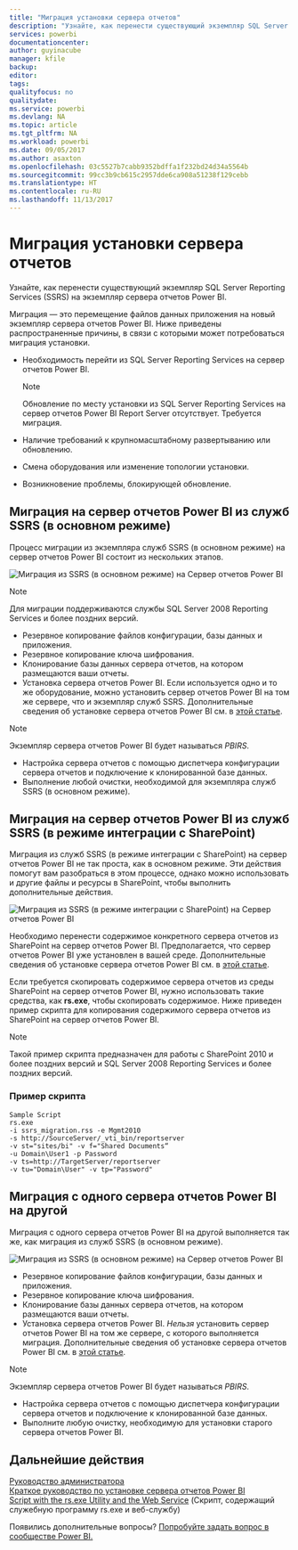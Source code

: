 ```yaml
---
title: "Миграция установки сервера отчетов"
description: "Узнайте, как перенести существующий экземпляр SQL Server Reporting Services на экземпляр сервера отчетов Power BI."
services: powerbi
documentationcenter: 
author: guyinacube
manager: kfile
backup: 
editor: 
tags: 
qualityfocus: no
qualitydate: 
ms.service: powerbi
ms.devlang: NA
ms.topic: article
ms.tgt_pltfrm: NA
ms.workload: powerbi
ms.date: 09/05/2017
ms.author: asaxton
ms.openlocfilehash: 03c5527b7cabb9352bdffa1f232bd24d34a5564b
ms.sourcegitcommit: 99cc3b9cb615c2957dde6ca908a51238f129cebb
ms.translationtype: HT
ms.contentlocale: ru-RU
ms.lasthandoff: 11/13/2017
---
```

# <a name="migrate-a-report-server-installation"></a>Миграция установки сервера отчетов
Узнайте, как перенести существующий экземпляр SQL Server Reporting Services (SSRS) на экземпляр сервера отчетов Power BI.

Миграция — это перемещение файлов данных приложения на новый экземпляр сервера отчетов Power BI. Ниже приведены распространенные причины, в связи с которыми может потребоваться миграция установки.

* Необходимость перейти из SQL Server Reporting Services на сервер отчетов Power BI.
  
  > [!NOTE]
  > Обновление по месту установки из SQL Server Reporting Services на сервер отчетов Power BI Report Server отсутствует. Требуется миграция.
  > 
  > 
* Наличие требований к крупномасштабному развертыванию или обновлению.
* Смена оборудования или изменение топологии установки.
* Возникновение проблемы, блокирующей обновление.

## <a name="migrating-to-power-bi-report-server-from-ssrs-native-mode"></a>Миграция на сервер отчетов Power BI из служб SSRS (в основном режиме)
Процесс миграции из экземпляра служб SSRS (в основном режиме) на сервер отчетов Power BI состоит из нескольких этапов.

![](media/migrate-report-server/migrate-from-ssrs-native.png "Миграция из SSRS (в основном режиме) на Сервер отчетов Power BI")

> [!NOTE]
> Для миграции поддерживаются службы SQL Server 2008 Reporting Services и более поздних версий.
> 
> 

* Резервное копирование файлов конфигурации, базы данных и приложения.
* Резервное копирование ключа шифрования.
* Клонирование базы данных сервера отчетов, на котором размещаются ваши отчеты.
* Установка сервера отчетов Power BI. Если используется одно и то же оборудование, можно установить сервер отчетов Power BI на том же сервере, что и экземпляр служб SSRS. Дополнительные сведения об установке сервера отчетов Power BI см. в [этой статье](install-report-server.md).

> [!NOTE]
> Экземпляр сервера отчетов Power BI будет называться *PBIRS*.
> 
> 

* Настройка сервера отчетов с помощью диспетчера конфигурации сервера отчетов и подключение к клонированной базе данных.
* Выполнение любой очистки, необходимой для экземпляра служб SSRS (в основном режиме).

## <a name="migration-to-power-bi-report-server-from-ssrs-sharepoint-integrated-mode"></a>Миграция на сервер отчетов Power BI из служб SSRS (в режиме интеграции с SharePoint)
Миграция из служб SSRS (в режиме интеграции с SharePoint) на сервер отчетов Power BI не так проста, как в основном режиме. Эти действия помогут вам разобраться в этом процессе, однако можно использовать и другие файлы и ресурсы в SharePoint, чтобы выполнить дополнительные действия.

![](media/migrate-report-server/migrate-from-ssrs-sharepoint.png "Миграция из SSRS (в режиме интеграции с SharePoint) на Сервер отчетов Power BI")

Необходимо перенести содержимое конкретного сервера отчетов из SharePoint на сервер отчетов Power BI. Предполагается, что сервер отчетов Power BI уже установлен в вашей среде. Дополнительные сведения об установке сервера отчетов Power BI см. в [этой статье](install-report-server.md).

Если требуется скопировать содержимое сервера отчетов из среды SharePoint на сервер отчетов Power BI, нужно использовать такие средства, как **rs.exe**, чтобы скопировать содержимое. Ниже приведен пример скрипта для копирования содержимого сервера отчетов из SharePoint на сервер отчетов Power BI.

> [!NOTE]
> Такой пример скрипта предназначен для работы с SharePoint 2010 и более поздних версий и SQL Server 2008 Reporting Services и более поздних версий.
> 
> 

### <a name="sample-script"></a>Пример скрипта
```
Sample Script
rs.exe
-i ssrs_migration.rss -e Mgmt2010
-s http://SourceServer/_vti_bin/reportserver
-v st="sites/bi" -v f="Shared Documents“
-u Domain\User1 -p Password
-v ts=http://TargetServer/reportserver
-v tu="Domain\User" -v tp="Password"
```

## <a name="migrateing-from-one-power-bi-report-server-to-another"></a>Миграция с одного сервера отчетов Power BI на другой
Миграция с одного сервера отчетов Power BI на другой выполняется так же, как миграция из служб SSRS (в основном режиме).

![](media/migrate-report-server/migrate-from-pbirs.png "Миграция из SSRS (в основном режиме) на Сервер отчетов Power BI")

* Резервное копирование файлов конфигурации, базы данных и приложения.
* Резервное копирование ключа шифрования.
* Клонирование базы данных сервера отчетов, на котором размещаются ваши отчеты.
* Установка сервера отчетов Power BI. *Нельзя* установить сервер отчетов Power BI на том же сервере, с которого выполняется миграция. Дополнительные сведения об установке сервера отчетов Power BI см. в [этой статье](install-report-server.md).

> [!NOTE]
> Экземпляр сервера отчетов Power BI будет называться *PBIRS*.
> 
> 

* Настройка сервера отчетов с помощью диспетчера конфигурации сервера отчетов и подключение к клонированной базе данных.
* Выполните любую очистку, необходимую для установки старого сервера отчетов Power BI.

## <a name="next-steps"></a>Дальнейшие действия
[Руководство администратора](admin-handbook-overview.md)  
[Краткое руководство по установке сервера отчетов Power BI](quickstart-install-report-server.md)  
[Script with the rs.exe Utility and the Web Service](https://docs.microsoft.com/sql/reporting-services/tools/script-with-the-rs-exe-utility-and-the-web-service) (Скрипт, содержащий служебную программу rs.exe и веб-службу)

Появились дополнительные вопросы? [Попробуйте задать вопрос в сообществе Power BI.](https://community.powerbi.com/)

